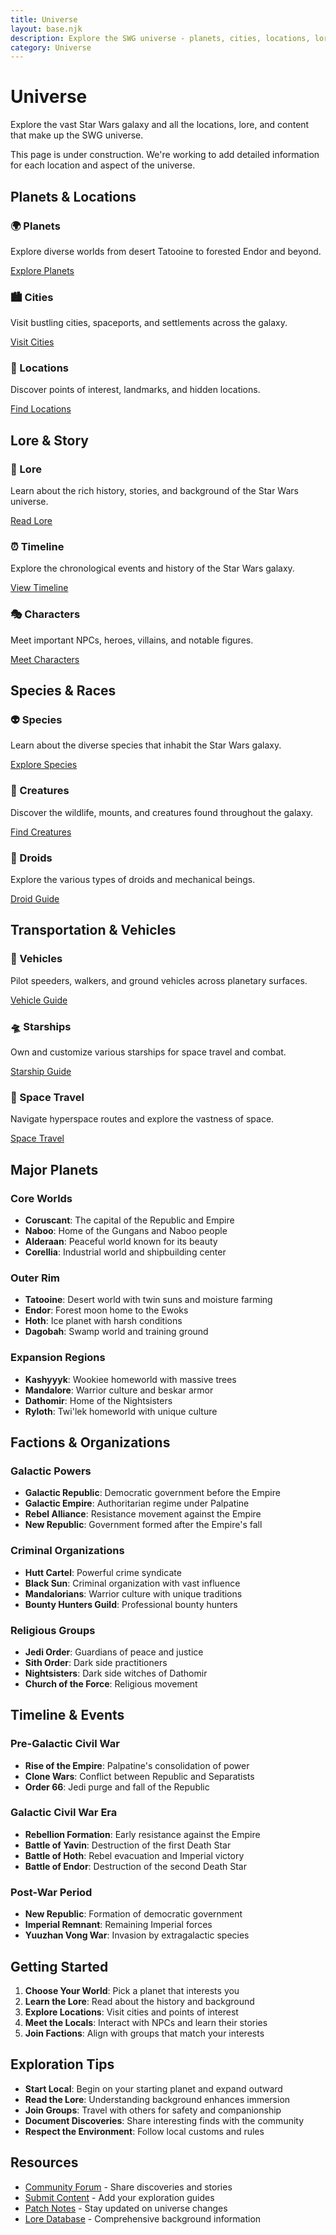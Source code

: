 ```yaml
---
title: Universe
layout: base.njk
description: Explore the SWG universe - planets, cities, locations, lore, and the Star Wars galaxy
category: Universe
---
```


# Universe

Explore the vast Star Wars galaxy and all the locations, lore, and content that make up the SWG universe.

<div class="construction-notice">
This page is under construction. We're working to add detailed information for each location and aspect of the universe.
</div>

## Planets & Locations

<div class="hub-grid">
  <div class="content-card">
    <h3>🌍 Planets</h3>
    <p>Explore diverse worlds from desert Tatooine to forested Endor and beyond.</p>
    <a href="/planets/" class="btn btn-primary">Explore Planets</a>
  </div>

  <div class="content-card">
    <h3>🏙️ Cities</h3>
    <p>Visit bustling cities, spaceports, and settlements across the galaxy.</p>
    <a href="/cities/" class="btn btn-primary">Visit Cities</a>
  </div>

  <div class="content-card">
    <h3>📍 Locations</h3>
    <p>Discover points of interest, landmarks, and hidden locations.</p>
    <a href="/locations/" class="btn btn-primary">Find Locations</a>
  </div>
</div>

## Lore & Story

<div class="hub-grid">
  <div class="content-card">
    <h3>📖 Lore</h3>
    <p>Learn about the rich history, stories, and background of the Star Wars universe.</p>
    <a href="/lore/" class="btn btn-primary">Read Lore</a>
  </div>

  <div class="content-card">
    <h3>⏰ Timeline</h3>
    <p>Explore the chronological events and history of the Star Wars galaxy.</p>
    <a href="/timeline/" class="btn btn-primary">View Timeline</a>
  </div>

  <div class="content-card">
    <h3>🎭 Characters</h3>
    <p>Meet important NPCs, heroes, villains, and notable figures.</p>
    <a href="/characters/" class="btn btn-primary">Meet Characters</a>
  </div>
</div>

## Species & Races

<div class="hub-grid">
  <div class="content-card">
    <h3>👽 Species</h3>
    <p>Learn about the diverse species that inhabit the Star Wars galaxy.</p>
    <a href="/species/" class="btn btn-primary">Explore Species</a>
  </div>

  <div class="content-card">
    <h3>🐾 Creatures</h3>
    <p>Discover the wildlife, mounts, and creatures found throughout the galaxy.</p>
    <a href="/creatures/" class="btn btn-primary">Find Creatures</a>
  </div>

  <div class="content-card">
    <h3>🤖 Droids</h3>
    <p>Explore the various types of droids and mechanical beings.</p>
    <a href="/droids/" class="btn btn-primary">Droid Guide</a>
  </div>
</div>

## Transportation & Vehicles

<div class="hub-grid">
  <div class="content-card">
    <h3>🚗 Vehicles</h3>
    <p>Pilot speeders, walkers, and ground vehicles across planetary surfaces.</p>
    <a href="/vehicles/" class="btn btn-primary">Vehicle Guide</a>
  </div>

  <div class="content-card">
    <h3>🛸 Starships</h3>
    <p>Own and customize various starships for space travel and combat.</p>
    <a href="/starships/" class="btn btn-primary">Starship Guide</a>
  </div>

  <div class="content-card">
    <h3>🚀 Space Travel</h3>
    <p>Navigate hyperspace routes and explore the vastness of space.</p>
    <a href="/space-travel/" class="btn btn-primary">Space Travel</a>
  </div>
</div>

## Major Planets

### Core Worlds
- **Coruscant**: The capital of the Republic and Empire
- **Naboo**: Home of the Gungans and Naboo people
- **Alderaan**: Peaceful world known for its beauty
- **Corellia**: Industrial world and shipbuilding center

### Outer Rim
- **Tatooine**: Desert world with twin suns and moisture farming
- **Endor**: Forest moon home to the Ewoks
- **Hoth**: Ice planet with harsh conditions
- **Dagobah**: Swamp world and training ground

### Expansion Regions
- **Kashyyyk**: Wookiee homeworld with massive trees
- **Mandalore**: Warrior culture and beskar armor
- **Dathomir**: Home of the Nightsisters
- **Ryloth**: Twi'lek homeworld with unique culture

## Factions & Organizations

### Galactic Powers
- **Galactic Republic**: Democratic government before the Empire
- **Galactic Empire**: Authoritarian regime under Palpatine
- **Rebel Alliance**: Resistance movement against the Empire
- **New Republic**: Government formed after the Empire's fall

### Criminal Organizations
- **Hutt Cartel**: Powerful crime syndicate
- **Black Sun**: Criminal organization with vast influence
- **Mandalorians**: Warrior culture with unique traditions
- **Bounty Hunters Guild**: Professional bounty hunters

### Religious Groups
- **Jedi Order**: Guardians of peace and justice
- **Sith Order**: Dark side practitioners
- **Nightsisters**: Dark side witches of Dathomir
- **Church of the Force**: Religious movement

## Timeline & Events

### Pre-Galactic Civil War
- **Rise of the Empire**: Palpatine's consolidation of power
- **Clone Wars**: Conflict between Republic and Separatists
- **Order 66**: Jedi purge and fall of the Republic

### Galactic Civil War Era
- **Rebellion Formation**: Early resistance against the Empire
- **Battle of Yavin**: Destruction of the first Death Star
- **Battle of Hoth**: Rebel evacuation and Imperial victory
- **Battle of Endor**: Destruction of the second Death Star

### Post-War Period
- **New Republic**: Formation of democratic government
- **Imperial Remnant**: Remaining Imperial forces
- **Yuuzhan Vong War**: Invasion by extragalactic species

## Getting Started

1. **Choose Your World**: Pick a planet that interests you
2. **Learn the Lore**: Read about the history and background
3. **Explore Locations**: Visit cities and points of interest
4. **Meet the Locals**: Interact with NPCs and learn their stories
5. **Join Factions**: Align with groups that match your interests

## Exploration Tips

- **Start Local**: Begin on your starting planet and expand outward
- **Read the Lore**: Understanding background enhances immersion
- **Join Groups**: Travel with others for safety and companionship
- **Document Discoveries**: Share interesting finds with the community
- **Respect the Environment**: Follow local customs and rules

## Resources

- [Community Forum](/pages/forum/) - Share discoveries and stories
- [Submit Content](/pages/submit-content/) - Add your exploration guides
- [Patch Notes](/patch-notes/) - Stay updated on universe changes
- [Lore Database](/lore/) - Comprehensive background information 